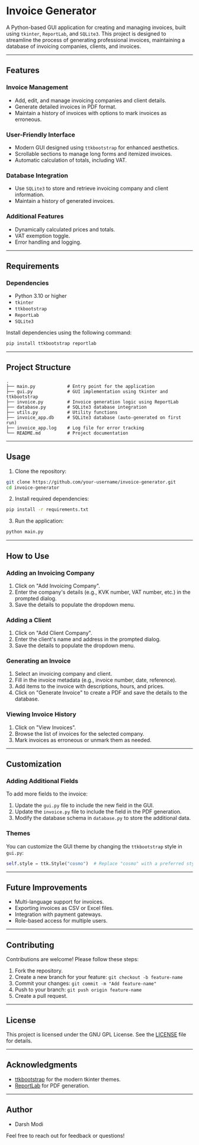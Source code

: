 # Invoice Generator

A Python-based GUI application for creating and managing invoices, built using `tkinter`, `ReportLab`, and `SQLite3`. This project is designed to streamline the process of generating professional invoices, maintaining a database of invoicing companies, clients, and invoices.

---

## Features

### Invoice Management
- Add, edit, and manage invoicing companies and client details.
- Generate detailed invoices in PDF format.
- Maintain a history of invoices with options to mark invoices as erroneous.

### User-Friendly Interface
- Modern GUI designed using `ttkbootstrap` for enhanced aesthetics.
- Scrollable sections to manage long forms and itemized invoices.
- Automatic calculation of totals, including VAT.

### Database Integration
- Use `SQLite3` to store and retrieve invoicing company and client information.
- Maintain a history of generated invoices.

### Additional Features
- Dynamically calculated prices and totals.
- VAT exemption toggle.
- Error handling and logging.

---

## Requirements

### Dependencies
- Python 3.10 or higher
- `tkinter`
- `ttkbootstrap`
- `ReportLab`
- `SQLite3`

Install dependencies using the following command:
```bash
pip install ttkbootstrap reportlab
```

---

## Project Structure

```plaintext
.
├── main.py            # Entry point for the application
├── gui.py             # GUI implementation using tkinter and ttkbootstrap
├── invoice.py         # Invoice generation logic using ReportLab
├── database.py        # SQLite3 database integration
├── utils.py           # Utility functions
├── invoice_app.db     # SQLite3 database (auto-generated on first run)
├── invoice_app.log    # Log file for error tracking
└── README.md          # Project documentation
```

---

## Usage

1. Clone the repository:
```bash
git clone https://github.com/your-username/invoice-generator.git
cd invoice-generator
```

2. Install required dependencies:
```bash
pip install -r requirements.txt
```

3. Run the application:
```bash
python main.py
```

---

## How to Use

### Adding an Invoicing Company
1. Click on "Add Invoicing Company".
2. Enter the company's details (e.g., KVK number, VAT number, etc.) in the prompted dialog.
3. Save the details to populate the dropdown menu.

### Adding a Client
1. Click on "Add Client Company".
2. Enter the client's name and address in the prompted dialog.
3. Save the details to populate the dropdown menu.

### Generating an Invoice
1. Select an invoicing company and client.
2. Fill in the invoice metadata (e.g., invoice number, date, reference).
3. Add items to the invoice with descriptions, hours, and prices.
4. Click on "Generate Invoice" to create a PDF and save the details to the database.

### Viewing Invoice History
1. Click on "View Invoices".
2. Browse the list of invoices for the selected company.
3. Mark invoices as erroneous or unmark them as needed.

---

## Customization

### Adding Additional Fields
To add more fields to the invoice:
1. Update the `gui.py` file to include the new field in the GUI.
2. Update the `invoice.py` file to include the field in the PDF generation.
3. Modify the database schema in `database.py` to store the additional data.

### Themes
You can customize the GUI theme by changing the `ttkbootstrap` style in `gui.py`:
```python
self.style = ttk.Style("cosmo")  # Replace "cosmo" with a preferred style
```

---

## Future Improvements
- Multi-language support for invoices.
- Exporting invoices as CSV or Excel files.
- Integration with payment gateways.
- Role-based access for multiple users.

---

## Contributing
Contributions are welcome! Please follow these steps:
1. Fork the repository.
2. Create a new branch for your feature: `git checkout -b feature-name`
3. Commit your changes: `git commit -m "Add feature-name"`
4. Push to your branch: `git push origin feature-name`
5. Create a pull request.

---

## License
This project is licensed under the GNU GPL License. See the [LICENSE](LICENSE) file for details.

---

## Acknowledgments
- [ttkbootstrap](https://github.com/israel-dryer/ttkbootstrap) for the modern tkinter themes.
- [ReportLab](https://www.reportlab.com/) for PDF generation.

---

## Author
- Darsh Modi


Feel free to reach out for feedback or questions!

